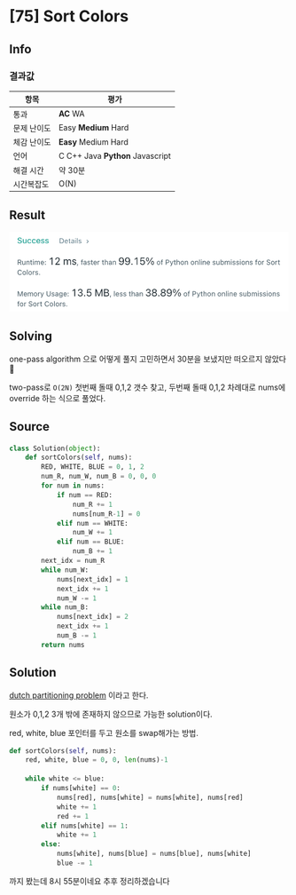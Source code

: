 # [75] Sort Colors

## Info

### 결과값

| 항목        | 평가                             |
| ----------- | -------------------------------- |
| 통과        | **AC** WA                        |
| 문제 난이도 | Easy **Medium** Hard             |
| 체감 난이도 | **Easy** Medium Hard             |
| 언어        | C C++ Java **Python** Javascript |
| 해결 시간   | 약 30분                          |
| 시간복잡도  | O(N)                             |

## Result

![75](75.png)

## Solving

one-pass algorithm 으로 어떻게 풀지 고민하면서 30분을 보냈지만 떠오르지 않았다🤔

two-pass로 `O(2N)` 첫번째 돌때 0,1,2 갯수 찾고, 두번째 돌때 0,1,2 차례대로 nums에 override 하는 식으로 풀었다.

## Source

```python
class Solution(object):
    def sortColors(self, nums):
        RED, WHITE, BLUE = 0, 1, 2
        num_R, num_W, num_B = 0, 0, 0
        for num in nums:
            if num == RED:
                num_R += 1
                nums[num_R-1] = 0
            elif num == WHITE:
                num_W += 1
            elif num == BLUE:
                num_B += 1
        next_idx = num_R
        while num_W:
            nums[next_idx] = 1
            next_idx += 1
            num_W -= 1
        while num_B:
            nums[next_idx] = 2
            next_idx += 1
            num_B -= 1
        return nums
```

## Solution

[dutch partitioning problem](https://en.wikipedia.org/wiki/Dutch_national_flag_problem) 이라고 한다. 

원소가 0,1,2 3개 밖에 존재하지 않으므로 가능한 solution이다.

red, white, blue 포인터를 두고 원소를 swap해가는 방법.

```python
def sortColors(self, nums):
    red, white, blue = 0, 0, len(nums)-1
    
    while white <= blue:
        if nums[white] == 0:
            nums[red], nums[white] = nums[white], nums[red]
            white += 1
            red += 1
        elif nums[white] == 1:
            white += 1
        else:
            nums[white], nums[blue] = nums[blue], nums[white]
            blue -= 1
```

까지 봤는데 8시 55분이네요 추후 정리하겠습니다 